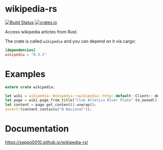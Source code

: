 # wikipedia-rs

[![Build Status](https://travis-ci.org/seppo0010/wikipedia-rs.svg?branch=master)](https://travis-ci.org/seppo0010/wikipedia-rs)
[![crates.io](http://meritbadge.herokuapp.com/wikipedia)](https://crates.io/crates/wikipedia)


Access wikipedia articles from Rust.

The crate is called `wikipedia` and you can depend on it via cargo:

```toml
[dependencies]
wikipedia = "0.3.1"
```


# Examples

```rust
extern crate wikipedia;

let wiki = wikipedia::Wikipedia::<wikipedia::http::default::Client>::default();
let page = wiki.page_from_title("Club Atletico River Plate".to_owned());
let content = page.get_content().unwrap();
assert!(content.contains("B Nacional"));
```

# Documentation

https://seppo0010.github.io/wikipedia-rs/
